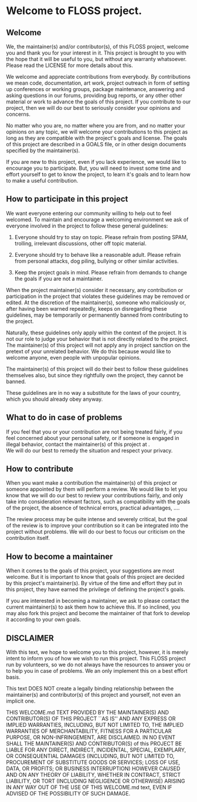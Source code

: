 # Welcome to <project name> FLOSS project.

## Welcome

We, the maintainer(s) and/or contributor(s), of this FLOSS project, welcome you 
and thank you for your interest in it. This project is brought to you with the 
hope that it will be useful to you, but without any warranty whatsoever. Please 
read the LICENSE  for more details about this.

We welcome and appreciate contributions from everybody. By contributions we mean 
code, documentation, art work, project outreach in form of setting up 
conferences or working groups, package maintenance, answering and asking 
questions in our forums, providing bug reports, or any other other material 
or work to advance the goals of this project.  If you contribute to our project, 
then we will do our best to seriously consider your opinions and concerns. 

No matter who you are, no matter where you are from, and no matter your opinions 
on any topic, we will welcome your contributions to this project as long as they 
are compatible with the project's goals and license. The goals of this project 
are described in a GOALS file, or in other design documents specified by the 
maintainer(s). 

If you are new to this project, even if you lack experience, we would like to 
encourage you to participate. But, you will need to invest some time and effort 
yourself to get to know the project, to learn it's goals and to learn how to 
make a useful contribution.

## How to participate in this project

We want everyone entering our community willing to help out to feel welcomed.
To maintain and encourage a welcoming environment we ask of everyone
involved in the project to follow these general guidelines:
 
1. Everyone should try to stay on topic. Please refrain from posting SPAM, 
trolling, irrelevant discussions,  other off topic material.

2. Everyone should try to behave like a reasonable adult. Please refrain 
from personal attacks, dog piling, bullying or other similar activities.

3. Keep the project goals in mind. Please refrain from demands to change the 
goals if you are not a maintainer. 

When the project maintainer(s) consider it necessary, any contribution or 
participation in the project that violates these guidelines may be removed or 
edited. At the discretion of the maintainer(s), someone who maliciously or, 
after having been warned repeatedly, keeps on disregarding these guidelines, 
may be temporarily or permanently banned from contributing to the project.

Naturally, these guidelines only apply within the context of the project.
It is not our role to judge your behavior that is not directly related to 
the project. The maintainer(s) of this project will not apply any 
in project sanction on the pretext of your unrelated behavior. 
We do this because would like to welcome anyone, even people with unpopular 
opinions.

The maintainer(s) of this project will do their best to follow these guidelines 
themselves also, but since they rightfully own the project, they cannot be 
banned. 

These guidelines are in no way a substitute for the laws of your country, which 
you should already obey anyway.

## What to do in case of problems

If you feel that you or your contribution are not being treated fairly, 
if you feel concerned about your personal safety, or if someone is engaged in 
illegal behavior, contact the maintainer(s) of this project at <contact >.  
We will do our best to remedy the situation and respect your privacy.

## How to contribute 

When you want make a contribution the maintainer(s) of this project or someone 
appointed by them will perform a review. We would like to let you know that we 
will do our best to review your contributions fairly, and only take into 
consideration relevant factors, such as compatibility with the goals of the 
project, the absence of technical errors, practical advantages, .... 

The review process may be quite intense and severely critical, but the goal of 
the review is to improve your contribution so it can be integrated into the 
project without problems. We will do our best to focus our criticism on the 
contribution itself.

## How to become a maintainer

When it comes to the goals of this project, your suggestions are most welcome.
But it is important to know that goals of this project are decided by this 
project's maintainer(s). By virtue of the time and effort they put in this 
project, they have earned the privilege of defining the project's goals. 

If you are interested in becoming a maintainer, we ask to please contact 
the current maintainer(s) to ask them how to achieve this. If so inclined, you 
may also fork this project and become the maintainer of that fork 
to develop it according to your own goals.

## DISCLAIMER

With this text, we hope to welcome you to this project, however, it is merely 
intent to inform you of how we wish to run this project. This FLOSS project
run by volunteers, so we do not always have the resources to answer you
or to help you in case of problems. We an only implement this on a best effort 
basis.

This text DOES NOT create a legally binding relationship between the 
maintainer(s) and contributor(s) of this project and yourself, not even an 
implicit one.

THIS WELCOME.md TEXT PROVIDED BY THE MAINTAINER(S) AND CONTRIBUTOR(S) OF THIS PROJECT 
``AS IS'' AND ANY EXPRESS OR IMPLIED WARRANTIES, INCLUDING, BUT NOT LIMITED TO, 
THE IMPLIED WARRANTIES OF MERCHANTABILITY, FITNESS FOR A PARTICULAR PURPOSE, 
OR NON-INFRINGEMENT, ARE DISCLAIMED. IN NO EVENT SHALL THE MAINTAINER(S) AND 
CONTRIBUTOR(S) of this PROJECT BE LIABLE FOR ANY DIRECT, INDIRECT,
INCIDENTAL, SPECIAL, EXEMPLARY, OR CONSEQUENTIAL DAMAGES (INCLUDING, BUT NOT 
LIMITED TO, PROCUREMENT OF SUBSTITUTE GOODS OR SERVICES; LOSS OF USE, DATA, 
OR PROFITS; OR BUSINESS INTERRUPTION) HOWEVER CAUSED AND ON ANY THEORY OF 
LIABILITY, WHETHER IN CONTRACT, STRICT LIABILITY, OR TORT (INCLUDING NEGLIGENCE 
OR OTHERWISE) ARISING IN ANY WAY OUT OF THE USE OF THIS WELCOME.md text, EVEN IF 
ADVISED OF THE POSSIBILITY OF SUCH DAMAGE.


